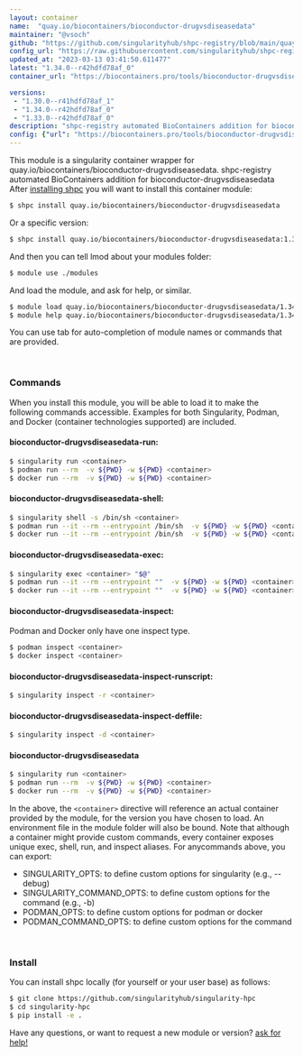 ```yaml
---
layout: container
name:  "quay.io/biocontainers/bioconductor-drugvsdiseasedata"
maintainer: "@vsoch"
github: "https://github.com/singularityhub/shpc-registry/blob/main/quay.io/biocontainers/bioconductor-drugvsdiseasedata/container.yaml"
config_url: "https://raw.githubusercontent.com/singularityhub/shpc-registry/main/quay.io/biocontainers/bioconductor-drugvsdiseasedata/container.yaml"
updated_at: "2023-03-13 03:41:50.611477"
latest: "1.34.0--r42hdfd78af_0"
container_url: "https://biocontainers.pro/tools/bioconductor-drugvsdiseasedata"

versions:
 - "1.30.0--r41hdfd78af_1"
 - "1.34.0--r42hdfd78af_0"
 - "1.33.0--r42hdfd78af_0"
description: "shpc-registry automated BioContainers addition for bioconductor-drugvsdiseasedata"
config: {"url": "https://biocontainers.pro/tools/bioconductor-drugvsdiseasedata", "maintainer": "@vsoch", "description": "shpc-registry automated BioContainers addition for bioconductor-drugvsdiseasedata", "latest": {"1.34.0--r42hdfd78af_0": "sha256:b74a8145a0058c9ef5790bcf5a0338fd993f0ee459488af819cbe6d5ae66e5a6"}, "tags": {"1.30.0--r41hdfd78af_1": "sha256:282ed4e9d6fb2345acfeee7141129a89e51387c7878cff74a51caa811bc4300d", "1.34.0--r42hdfd78af_0": "sha256:b74a8145a0058c9ef5790bcf5a0338fd993f0ee459488af819cbe6d5ae66e5a6", "1.33.0--r42hdfd78af_0": "sha256:ab4538d8848a2e4d763823bcea58d5e0e9dc748521c236075d5eca4cfc6277cd"}, "docker": "quay.io/biocontainers/bioconductor-drugvsdiseasedata"}
---
```


This module is a singularity container wrapper for quay.io/biocontainers/bioconductor-drugvsdiseasedata.
shpc-registry automated BioContainers addition for bioconductor-drugvsdiseasedata
After [installing shpc](#install) you will want to install this container module:


```bash
$ shpc install quay.io/biocontainers/bioconductor-drugvsdiseasedata
```

Or a specific version:

```bash
$ shpc install quay.io/biocontainers/bioconductor-drugvsdiseasedata:1.34.0--r42hdfd78af_0
```

And then you can tell lmod about your modules folder:

```bash
$ module use ./modules
```

And load the module, and ask for help, or similar.

```bash
$ module load quay.io/biocontainers/bioconductor-drugvsdiseasedata/1.34.0--r42hdfd78af_0
$ module help quay.io/biocontainers/bioconductor-drugvsdiseasedata/1.34.0--r42hdfd78af_0
```

You can use tab for auto-completion of module names or commands that are provided.

<br>

### Commands

When you install this module, you will be able to load it to make the following commands accessible.
Examples for both Singularity, Podman, and Docker (container technologies supported) are included.

#### bioconductor-drugvsdiseasedata-run:

```bash
$ singularity run <container>
$ podman run --rm  -v ${PWD} -w ${PWD} <container>
$ docker run --rm  -v ${PWD} -w ${PWD} <container>
```

#### bioconductor-drugvsdiseasedata-shell:

```bash
$ singularity shell -s /bin/sh <container>
$ podman run --it --rm --entrypoint /bin/sh  -v ${PWD} -w ${PWD} <container>
$ docker run --it --rm --entrypoint /bin/sh  -v ${PWD} -w ${PWD} <container>
```

#### bioconductor-drugvsdiseasedata-exec:

```bash
$ singularity exec <container> "$@"
$ podman run --it --rm --entrypoint ""  -v ${PWD} -w ${PWD} <container> "$@"
$ docker run --it --rm --entrypoint ""  -v ${PWD} -w ${PWD} <container> "$@"
```

#### bioconductor-drugvsdiseasedata-inspect:

Podman and Docker only have one inspect type.

```bash
$ podman inspect <container>
$ docker inspect <container>
```

#### bioconductor-drugvsdiseasedata-inspect-runscript:

```bash
$ singularity inspect -r <container>
```

#### bioconductor-drugvsdiseasedata-inspect-deffile:

```bash
$ singularity inspect -d <container>
```



#### bioconductor-drugvsdiseasedata

```bash
$ singularity run <container>
$ podman run --rm  -v ${PWD} -w ${PWD} <container>
$ docker run --rm  -v ${PWD} -w ${PWD} <container>
```


In the above, the `<container>` directive will reference an actual container provided
by the module, for the version you have chosen to load. An environment file in the
module folder will also be bound. Note that although a container
might provide custom commands, every container exposes unique exec, shell, run, and
inspect aliases. For anycommands above, you can export:

 - SINGULARITY_OPTS: to define custom options for singularity (e.g., --debug)
 - SINGULARITY_COMMAND_OPTS: to define custom options for the command (e.g., -b)
 - PODMAN_OPTS: to define custom options for podman or docker
 - PODMAN_COMMAND_OPTS: to define custom options for the command

<br>

### Install

You can install shpc locally (for yourself or your user base) as follows:

```bash
$ git clone https://github.com/singularityhub/singularity-hpc
$ cd singularity-hpc
$ pip install -e .
```

Have any questions, or want to request a new module or version? [ask for help!](https://github.com/singularityhub/singularity-hpc/issues)